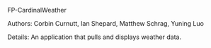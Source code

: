 FP-CardinalWeather

Authors: Corbin Curnutt, Ian Shepard, Matthew Schrag, Yuning Luo

Details: An application that pulls and displays weather data.
